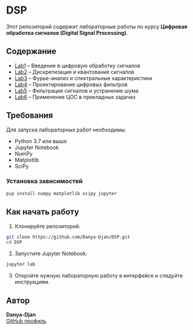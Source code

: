 # DSP

Этот репозиторий содержит лабораторные работы по курсу **Цифровая обработка сигналов (Digital Signal Processing)**.
## Содержание

- [Lab1](Lab1/) – Введение в цифровую обработку сигналов
- [Lab2](Lab2/) – Дискретизация и квантование сигналов
- [Lab3](Lab3/) – Фурье-анализ и спектральные характеристики
- [Lab4](Lab4/) – Проектирование цифровых фильтров
- [Lab5](Lab5/) – Фильтрация сигналов и устранение шума
- [Lab6](Lab6/) – Применение ЦОС в прикладных задачах

## Требования

Для запуска лабораторных работ необходимы:

- Python 3.7 или выше
- Jupyter Notebook
- NumPy
- Matplotlib
- SciPy

### Установка зависимостей

```bash
pip install numpy matplotlib scipy jupyter
```

## Как начать работу

1. Клонируйте репозиторий:

```bash
git clone https://github.com/Danya-Djan/DSP.git
cd DSP
```

2. Запустите Jupyter Notebook:

```bash
jupyter lab
```

3. Откройте нужную лабораторную работу в интерфейсе и следуйте инструкциям.

## Автор

**Danya-Djan**  
[GitHub профиль](https://github.com/Danya-Djan)
